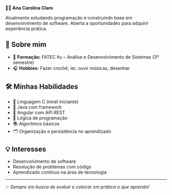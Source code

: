 **👩‍💻 Ana Carolina Claro**

Atualmente estudando programação e construindo base em desenvolvimento de software. Aberta a oportunidades para adquirir experiência prática.

## 📌 Sobre mim

- 🎯 **Formação:** FATEC Itu – Análise e Desenvolvimento de Sistemas (3º semestre)  
- 🎧 **Hobbies:** Fazer crochê, ler, ouvir músicas, desenhar

## 🛠️ Minhas Habilidades

- 📌 Linguagem C (nível iniciante)
- 📌 Java com framework
- 📌 Angular com API REST
- 🧠 Lógica de programação
- 📚 Algoritmos básicos
- 🗂️ Organização e persistência no aprendizado

## 💡 Interesses

- Desenvolvimento de software  
- Resolução de problemas com código  
- Aprendizado contínuo na área de tecnologia

---

✨ *Sempre em busca de evoluir e colocar em prática o que aprendo!*
